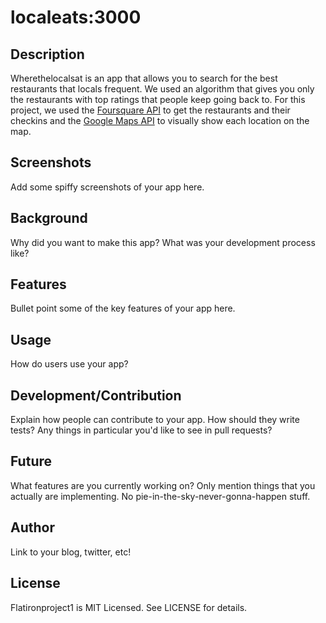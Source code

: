 # localeats:3000

## Description

Wherethelocalsat is an app that allows you to search for the best restaurants that locals frequent.
We used an algorithm that gives you only the restaurants with top ratings that people keep going back to. For this project, we used the [Foursquare API]('http://developer.foursquare.com') to get the restaurants and their checkins and the [Google Maps API]('http://developers.google.com/maps/') to visually show each location on the map.

## Screenshots

Add some spiffy screenshots of your app here.

## Background

Why did you want to make this app? What was your development process
like?

## Features

Bullet point some of the key features of your app here.

## Usage

How do users use your app?

## Development/Contribution

Explain how people can contribute to your app. How should they write tests?
Any things in particular you'd like to see in pull requests?

## Future

What features are you currently working on? Only mention things that you
actually are implementing. No pie-in-the-sky-never-gonna-happen stuff.

## Author

Link to your blog, twitter, etc!

## License

Flatironproject1 is MIT Licensed. See LICENSE for details.